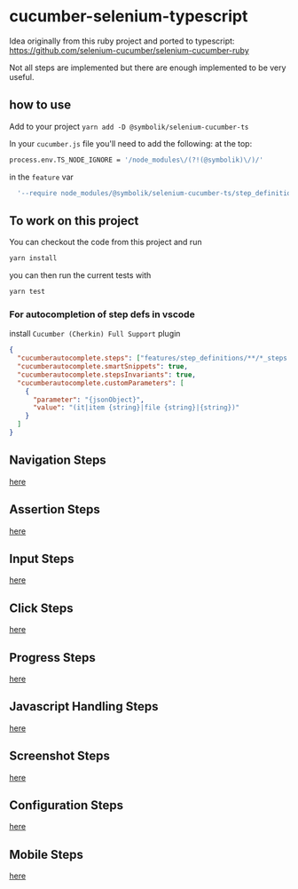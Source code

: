 # cucumber-selenium-typescript

Idea originally from this ruby project and ported to typescript:
<https://github.com/selenium-cucumber/selenium-cucumber-ruby>

Not all steps are implemented but there are enough implemented to be very useful.

## how to use

Add to your project
`yarn add -D @symbolik/selenium-cucumber-ts`

In your `cucumber.js` file you'll need to add the following:
at the top:

```bash
process.env.TS_NODE_IGNORE = '/node_modules\/(?!(@symbolik)\/)/'
```

in the `feature` var

```bash
  '--require node_modules/@symbolik/selenium-cucumber-ts/step_definitions/**/*.ts',
```

## To work on this project

You can checkout the code from this project and run

```bash
yarn install
```

you can then run the current tests with

```bash
yarn test
```

### For autocompletion of step defs in vscode

install `Cucumber (Cherkin) Full Support` plugin

```json
{
  "cucumberautocomplete.steps": ["features/step_definitions/**/*_steps.ts", "node_modules/@symbolik/selenium-cucumber-ts/step_definitions/**/*_steps.ts"],
  "cucumberautocomplete.smartSnippets": true,
  "cucumberautocomplete.stepsInvariants": true,
  "cucumberautocomplete.customParameters": [
    {
      "parameter": "{jsonObject}",
      "value": "(it|item {string}|file {string}|{string})"
    }
  ]
}
```

## Navigation Steps

[here](docs/navigation.md)

## Assertion Steps

[here](docs/pageAssertions.md)

## Input Steps

[here](docs/inputs.md)

## Click Steps

[here](docs/clicks.md)

## Progress Steps

[here](docs/progress.md)

## Javascript Handling Steps

[here](docs/javascript.md)

## Screenshot Steps

[here](docs/screenshot.md)

## Configuration Steps

[here](docs/configurations.md)

## Mobile Steps

[here](docs/mobile.md)
